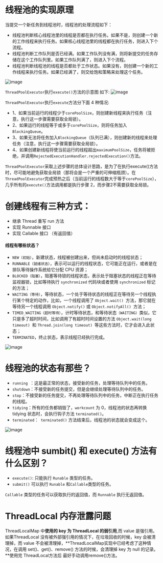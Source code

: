 # 线程池的实现原理

当提交一个新任务到线程池时，线程池的处理流程如下：

- 线程池判断核心线程池里的线程是否都在执行任务。如果不是，则创建一个新的工作线程来执行任务。如果核心线程池里的线程都在执行任务，则进入下个流程。
- 线程池判断工作队列是否已经满。如果工作队列没有满，则将新提交的任务存储在这个工作队列里。如果工作队列满了，则进入下个流程。
- 线程池判断线程池的线程是否都处于工作状态。如果没有，则创建一个新的工作线程来执行任务。如果已经满了，则交给饱和策略来处理这个任务。

![image](https://segmentfault.com/img/bVcHVD9)

`ThreadPoolExecutor`执行`execute()`方法的示意图 如下:
![image](https://segmentfault.com/img/bVcHVEd)

`ThreadPoolExecutor`执行`execute`方法分下面 4 种情况:

- 1、如果当前运行的线程少于`corePoolSize`，则创建新线程来执行任务（注意，执行这一步骤需要获取全局锁）。
- 2、如果运行的线程等于或多于`corePoolSize`，则将任务加入`BlockingQueue`。
- 3、如果无法将任务加入`BlockingQueue`（队列已满），则创建新的线程来处理任务（注意，执行这一步骤需要获取全局锁）。
- 4、如果创建新线程将使当前运行的线程超出`maximumPoolSize`，任务将被拒绝，并调用`RejectedExecutionHandler.rejectedExecution()`方法。

`ThreadPoolExecutor`采取上述步骤的总体设计思路，是为了在执行execute()方法时，尽可能地避免获取全局锁（那将会是一个严重的可伸缩瓶颈）。在`ThreadPoolExecutor`完成预热之后（当前运行的线程数大于等于`corePoolSize`），几乎所有的`execute()`方法调用都是执行步骤 2，而步骤2不需要获取全局锁。

# 创建线程有三种方式：

- 继承 Thread 重写 run 方法
- 实现 Runnable 接口
- 实现 Callable 接口 （有返回值）

#### 线程有哪些状态？

- `NEW（初始）`，新建状态，线程被创建出来，但尚未启动时的线程状态；
- `RUNNABLE（就绪状态）`，表示可以运行的线程状态，它可能正在运行，或者是在排队等待操作系统给它分配 CPU 资源；
- `BLOCKED（阻塞）`，阻塞等待锁的线程状态，表示处于阻塞状态的线程正在等待监视器锁，比如等待执行 `synchronized` 代码块或者使用 `synchronized` 标记的方法；
- `WAITING（等待）`，等待状态，一个处于等待状态的线程正在等待另一个线程执行某个特定的动作，比如，一个线程调用了 `Object.wait() `方法，那它就在等待另一个线程调用 `Object.notify()` 或 `Object.notifyAll() `方法；
- `TIMED_WAITING（超时等待）`，计时等待状态，和等待状态`（WAITING）`类似，它只是多了超时时间，比如调用了有超时时间设置的方法 `Object.wait(long timeout) `和 `Thread.join(long timeout) `等这些方法时，它才会进入此状态；
- `TERMINATED`，终止状态，表示线程已经执行完成。

![image](https://segmentfault.com/img/bVcHVEm)

# 线程池的状态有那些？

- `running `：这是最正常的状态，接受新的任务，处理等待队列中的任务。
- `shutdown`：不接受新的任务提交，但是会继续处理等待队列中的任务。
- `stop`：不接受新的任务提交，不再处理等待队列中的任务，中断正在执行任务的线程。
- `tidying`：所有的任务都销毁了，`workcount` 为 0，线程池的状态再转换 tidying 状态时，会执行钩子方法 `terminated()`。
- `terminated`：` terminated()` 方法结束后，线程池的状态就会变成这个。

![image](https://segmentfault.com/img/bVcHVEr)

# 线程池中 sumbit() 和 execute() 方法有什么区别？

- `execute()`: 只能执行 `Runable` 类型的任务。
- `submit()` 可以执行 `Runable` 和` Callable `类型的任务。

 `Callable` 类型的任务可以获取执行的返回值，而 `Runnable` 执行无返回值。

# ThreadLocal 内存泄露问题

ThreadLocalMap 中**使用的 key 为 ThreadLocal 的弱引用**,而 value 是强引用。如果ThreadLocal 没有被外部强引用的情况下，在垃圾回收的时候，key 会被清理掉，而 value 不会被清理掉，**ThreadLocalMap实现中已经考虑了这种情况，在调用 set()、get()、remove() 方法的时候，会清理掉 key 为 null 的记录。**使用完 ThreadLocal方法后 最好手动调用remove()方法。